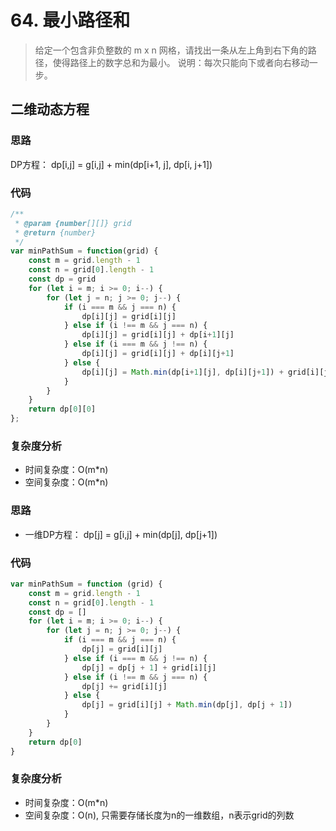 # 64. 最小路径和
> 给定一个包含非负整数的 m x n 网格，请找出一条从左上角到右下角的路径，使得路径上的数字总和为最小。
说明：每次只能向下或者向右移动一步。

## 二维动态方程
### 思路
DP方程： dp[i,j] = g[i,j] + min(dp[i+1, j], dp[i, j+1])

### 代码
```js
/**
 * @param {number[][]} grid
 * @return {number}
 */
var minPathSum = function(grid) {
    const m = grid.length - 1
    const n = grid[0].length - 1
    const dp = grid
    for (let i = m; i >= 0; i--) {
        for (let j = n; j >= 0; j--) {
            if (i === m && j === n) {
                dp[i][j] = grid[i][j]
            } else if (i !== m && j === n) {
                dp[i][j] = grid[i][j] + dp[i+1][j]
            } else if (i === m && j !== n) {
                dp[i][j] = grid[i][j] + dp[i][j+1]
            } else {
                dp[i][j] = Math.min(dp[i+1][j], dp[i][j+1]) + grid[i][j]
            }
        }
    }
    return dp[0][0]
};
```

### 复杂度分析
* 时间复杂度：O(m*n)
* 空间复杂度：O(m*n)

### 思路
* 一维DP方程： dp[j] = g[i,j] + min(dp[j], dp[j+1])

### 代码
```js
var minPathSum = function (grid) {
    const m = grid.length - 1
    const n = grid[0].length - 1
    const dp = []
    for (let i = m; i >= 0; i--) {
        for (let j = n; j >= 0; j--) {
            if (i === m && j === n) {
                dp[j] = grid[i][j]
            } else if (i === m && j !== n) {
                dp[j] = dp[j + 1] + grid[i][j]
            } else if (i !== m && j === n) {
                dp[j] += grid[i][j]
            } else {
                dp[j] = grid[i][j] + Math.min(dp[j], dp[j + 1])
            }
        }
    }
    return dp[0]
}
```

### 复杂度分析
* 时间复杂度：O(m*n)
* 空间复杂度：O(n), 只需要存储长度为n的一维数组，n表示grid的列数